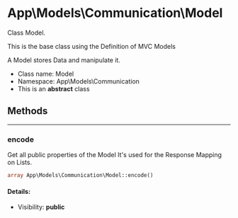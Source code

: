 App\Models\Communication\Model
===============

Class Model.

This is the base class using
the Definition of MVC Models

A Model stores Data and manipulate it.


* Class name: Model
* Namespace: App\Models\Communication
* This is an **abstract** class







Methods
-------


<hr>

### encode

Get all public properties of the Model
It's used for the Response Mapping on Lists.



```php
array App\Models\Communication\Model::encode()
```

#### Details:
* Visibility: **public**



